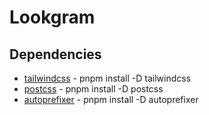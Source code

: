 # Lookgram

## Dependencies

-  [tailwindcss](https://tailwindcss.com/) - pnpm install -D tailwindcss
-  [postcss](https://postcss.org/) - pnpm install -D postcss
-  [autoprefixer](https://www.npmjs.com/package/autoprefixer) - pnpm install -D autoprefixer
